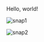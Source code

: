 Hello, world!

![snap1](https://storage.zlliang.com/personal-website-images/snapshots/snapshot-2018-08-1.png)

![snap2](https://storage.zlliang.com/personal-website-images/screenshot.png)
